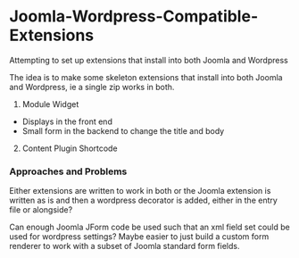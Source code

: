 # Joomla-Wordpress-Compatible-Extensions
Attempting to set up extensions that install into both Joomla and Wordpress

The idea is to make some skeleton extensions that install into both Joomla and Wordpress, ie a single zip works in both.

1. Module Widget

- Displays in the front end
- Small form in the backend to change the title and body

2. Content Plugin Shortcode


### Approaches and Problems

Either extensions are written to work in both or the Joomla extension is written as is and then a wordpress decorator is added, either in the entry file or alongside?

Can enough Joomla JForm code be used such that an xml field set could be used for wordpress settings? Maybe easier to just build a custom form renderer to work with a subset of Joomla standard form fields.

